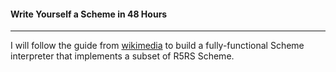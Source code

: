 #### Write Yourself a Scheme in 48 Hours
---
I will follow the guide from [wikimedia](https://upload.wikimedia.org/wikipedia/commons/a/aa/Write_Yourself_a_Scheme_in_48_Hours.pdf) to build a fully-functional Scheme interpreter that implements a subset of R5RS Scheme.
